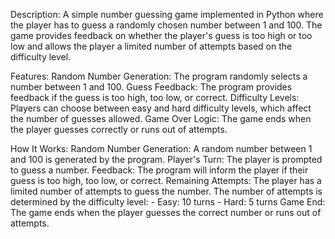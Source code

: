 
Description:
A simple number guessing game implemented in Python where the player has to guess a randomly chosen number between 1 and 100. The game provides feedback on whether the player's guess is too high or too low and allows the player a limited number of attempts based on the difficulty level.

Features:
Random Number Generation: The program randomly selects a number between 1 and 100.
Guess Feedback: The program provides feedback if the guess is too high, too low, or correct.
Difficulty Levels: Players can choose between easy and hard difficulty levels, which affect the number of guesses allowed.
Game Over Logic: The game ends when the player guesses correctly or runs out of attempts.

How It Works:
Random Number Generation: A random number between 1 and 100 is generated by the program.
Player's Turn: The player is prompted to guess a number.
Feedback: The program will inform the player if their guess is too high, too low, or correct.
Remaining Attempts: The player has a limited number of attempts to guess the number. The number of attempts is determined by the difficulty level:
    - Easy: 10 turns
    - Hard: 5 turns
Game End: The game ends when the player guesses the correct number or runs out of attempts.



